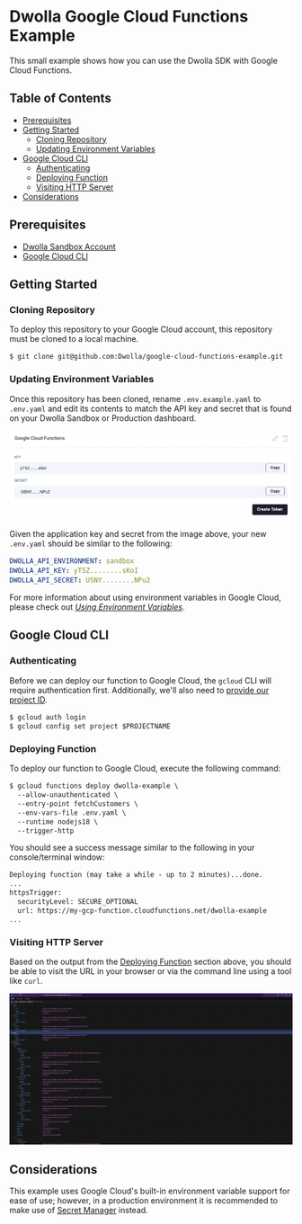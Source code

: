 # Dwolla Google Cloud Functions Example

This small example shows how you can use the Dwolla SDK with Google Cloud Functions.

## Table of Contents

* [Prerequisites](#prerequisites)
* [Getting Started](#getting-started)
    * [Cloning Repository](#cloning-repository)
    * [Updating Environment Variables](#updating-environment-variables)
* [Google Cloud CLI](#google-cloud-cli)
    * [Authenticating](#authenticating)
    * [Deploying Function](#deploying-function)
    * [Visiting HTTP Server](#visiting-http-server)
* [Considerations](#considerations)

## Prerequisites

* [Dwolla Sandbox Account](https://accounts-sandbox.dwolla.com)
* [Google Cloud CLI](https://cloud.google.com/sdk/gcloud)

## Getting Started

### Cloning Repository

To deploy this repository to your Google Cloud account, this repository must be cloned to a local machine.

```shell
$ git clone git@github.com:Dwolla/google-cloud-functions-example.git
```

### Updating Environment Variables

Once this repository has been cloned, rename `.env.example.yaml` to `.env.yaml` and edit its contents to match the API
key and secret that is found on your Dwolla Sandbox or Production dashboard.

![API Key and Secret on Dwolla Sandbox Dashboard](./images/sandbox-client-credentials.png)

Given the application key and secret from the image above, your new `.env.yaml` should be similar to the following:

```yaml
DWOLLA_API_ENVIRONMENT: sandbox
DWOLLA_API_KEY: yT5Z........sKoI
DWOLLA_API_SECRET: USNY........NPu2
```

For more information about using environment variables in Google Cloud, please check out [_Using Environment
Variables_](https://cloud.google.com/functions/docs/configuring/env-var).

## Google Cloud CLI

### Authenticating

Before we can deploy our function to Google Cloud, the `gcloud` CLI will require authentication first. Additionally,
we'll also need to [provide our project ID](https://support.google.com/googleapi/answer/7014113?hl=en).

```shell
$ gcloud auth login
$ gcloud config set project $PROJECTNAME
```

### Deploying Function

To deploy our function to Google Cloud, execute the following command:

```shell
$ gcloud functions deploy dwolla-example \
  --allow-unauthenticated \
  --entry-point fetchCustomers \
  --env-vars-file .env.yaml \
  --runtime nodejs18 \
  --trigger-http
```

You should see a success message similar to the following in your console/terminal window:

```
Deploying function (may take a while - up to 2 minutes)...done.                                                                                      
...
httpsTrigger:
  securityLevel: SECURE_OPTIONAL
  url: https://my-gcp-function.cloudfunctions.net/dwolla-example
...
```

### Visiting HTTP Server

Based on the output from the [Deploying Function](#deploying-function) section above, you should be able to visit the
URL in your browser or via the command line using a tool like `curl`.

![Deployed Google Cloud Functions Browser View](./images/deployed-browser-view.png)

## Considerations

This example uses Google Cloud's built-in environment variable support for ease of use; however, in a production
environment it is recommended to make use of [Secret Manager](https://cloud.google.com/secret-manager) instead.